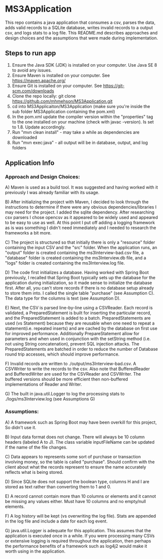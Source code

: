# MS3Application
This repo contains a java application that consumes a csv, parses the data, adds valid records to a SQLite database, writes invalid records to a output csv, and logs stats to a log file. This README.md describes approaches and design choices and the assumptions that were made during implementation.

## Steps to run app
1)  Ensure the Java SDK (JDK) is installed on your computer. Use Java SE 8 to avoid any issues.
2)  Ensure Maven is installed on your computer. See https://maven.apache.org/
3)  Ensure Git is installed on your computer. See https://git-scm.com/downloads
4)  Clone the repo locally: git clone https://github.com/mhmehson/MS3Application.git
5)  cd into MS3Applicaiton/MS3Application (make sure you're inside the sub folder MS3Application containing the pom.xml)
6)  In the pom.xml update the compiler version within the "properties" tag to the one installed on your machine (check with       javac -version). Is set to 1.8. Update accordingly.
7)  Run "mvn clean install" - may take a while as dependencies are downloaded
8)  Run "mvn exec:java" - all output will be in database, output, and log folders

## Application Info

### Approach and Design Choices:

A) Maven is used as a build tool. It was suggested and having worked with it previously I was already familiar with its usage.

B) After initializing the project with Maven, I decided to look through the instructions to determine if there were any obvious dependencies/libraries I may need for the project. I added the sqlite dependency. After researching csv parsers I chose opencsv as it appeared to be widely used and appeared to be easy to use as well. At this point I put off adding a logging framework as is was something I didn't need immediately and I needed to research the frameworks a bit more.

C) The project is structured so that initially there is only a "resource" folder containing the input CSV and the "src" folder. When the application runs, an "output" folder is created containing the ms3Interview-bad.csv file, a "database" folder is created containing the ms3Interview.db file, and a "logs" folder is created containing the ms3Interview.log file. 

D) The code first initializes a database. Having worked with Spring Boot previously, I recalled that Spring Boot typically sets up the database for the application during initialization, so it made sense to initialize the database first. After all, you can't store records if there is no database setup already to store them into. I called the single table "purchase" (see Assumption C). The data type for the columns is text (see Assumption D).

E) Next, the CSV is parsed line-by-line using a CSVReader. Each record is validated, a PreparedStatement is built for inserting the particular record, and the PreparedStatement is added to a batch. PreparedStatements are used (vs Statement) because they are reusable when one need to repeat a statement(i.e. repeated inserts) and are cached by the database on first use for improved performance. Additionally PrepareStatement allow for parameters and when used in conjunction with the setString method (i.e. not using String concatenation), prevent SQL injection attacks. The PreparedStatements are batched in order to reduce the number of Database round trip accesses, which should improve performance.

F) Invalid records are written to ./output/ms3Interview-bad.csv. A CSVWriter to write the records to the csv. Also note that BufferedReader and BufferedWriter are used for the CSVReader and CSVWriter. The buffered versions should be more efficient then non-buffered implementations of Reader and Writer.

G) The built in java.util.Logger to log the processing stats to ./logs/ms3Interview.log (see Assumptions G)

### Assumptions:

A) A framework such as Spring Boot may have been overkill for this project, So didn't use it.

B) Input data format does not change. There will always be 10 column headers (labeled A to J). The class variable inputFileName can be updated if the name of the file changes.

C) Data appears to represents some sort of purchase or transaction involving money, so the table is called "purchase". Should confirm with the client about what the records represent to ensure the name accurately reflects what is being stored.

D) Since SQLite does not support the boolean type, columns H and I are stored as text rather than converting them to 1 and 0.

E) A record cannot contain more than 10 columns or elements and it cannot be missing any values either. Must have 10 columns and no empty/null elements. 

F) A log history will be kept (vs overwriting the log file). Stats are appended in the log file and include a date for each log event.

G) java.util.Logger is adequate for this application. This assumes that the application is executed once in a while. If you were processing many CSVs or extensive logging is required throughout the application, then perhaps the performance benefits of a framework such as log4j2 would make it worth using in the application.
